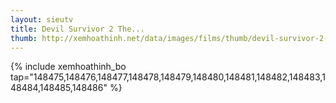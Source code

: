 ```yaml
---
layout: sieutv
title: Devil Survivor 2 The...
thumb: http://xemhoathinh.net/data/images/films/thumb/devil-survivor-2-the-animation-devil-survivor-2-the-animation-2013.jpg
---
```

{% include xemhoathinh_bo tap="148475,148476,148477,148478,148479,148480,148481,148482,148483,148484,148485,148486" %} 
